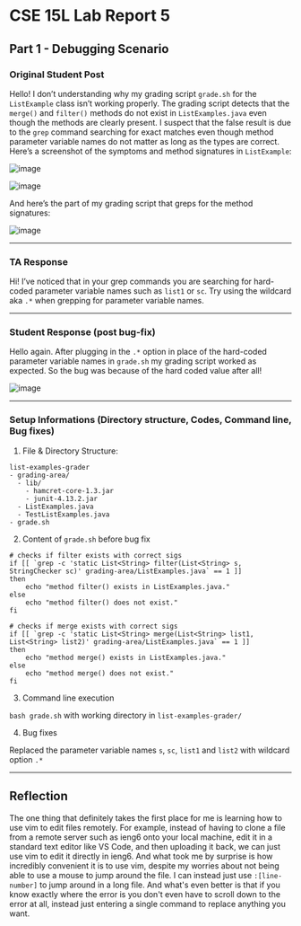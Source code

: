 # CSE 15L Lab Report 5

## Part 1 - Debugging Scenario
### Original Student Post
Hello! I don’t understanding why my grading script `grade.sh` for the `ListExample` class isn’t working properly. The grading script detects that the `merge()` and `filter()` methods do not exist in `ListExamples.java` even though the methods are clearly present. I suspect that the false result is due to the `grep` command searching for exact matches even though method parameter variable names do not matter as long as the types are correct. Here’s a screenshot of the symptoms and method signatures in `ListExample`:

![image](https://github.com/goondocx/cse15l-lab-reports/assets/100145953/3c1918aa-85dc-40da-8cd7-c21c39428937)

![image](https://github.com/goondocx/cse15l-lab-reports/assets/100145953/e1103ba8-813a-47e4-86c9-e559ea80a159)

And here’s the part of my grading script that greps for the method signatures:

![image](https://github.com/goondocx/cse15l-lab-reports/assets/100145953/10acf68c-e281-4a71-9665-15f63e0c907b)

---
### TA Response
Hi! I’ve noticed that in your grep commands you are searching for hard-coded parameter variable names such as `list1` or `sc`. Try using the wildcard aka `.*` when grepping for parameter variable names.

---
### Student Response (post bug-fix)
Hello again. After plugging in the `.*` option in place of the hard-coded parameter variable names in `grade.sh` my grading script worked as expected. So the bug was because of the hard coded value after all!

![image](https://github.com/goondocx/cse15l-lab-reports/assets/100145953/84ab4cc0-aec9-4eb7-87ec-2a97c9db6f56)

---
### Setup Informations (Directory structure, Codes, Command line, Bug fixes)
1. File & Directory Structure:
```
list-examples-grader
- grading-area/
  - lib/
    - hamcret-core-1.3.jar
    - junit-4.13.2.jar
  - ListExamples.java
  - TestListExamples.java
- grade.sh
```


2. Content of `grade.sh` before bug fix
```
# checks if filter exists with correct sigs
if [[ `grep -c 'static List<String> filter(List<String> s, StringChecker sc)' grading-area/ListExamples.java` == 1 ]]
then
    echo "method filter() exists in ListExamples.java."
else
    echo "method filter() does not exist."
fi

# checks if merge exists with correct sigs
if [[ `grep -c 'static List<String> merge(List<String> list1, List<String> list2)' grading-area/ListExamples.java` == 1 ]]
then
    echo "method merge() exists in ListExamples.java."
else
    echo "method merge() does not exist."
fi
```


3. Command line execution
   
  `bash grade.sh` with working directory in `list-examples-grader/`


4. Bug fixes

  Replaced the parameter variable names `s`, `sc`, `list1` and `list2` with wildcard option `.*`

---
## Reflection
The one thing that definitely takes the first place for me is learning how to use vim to edit files remotely. For example, instead of having to clone a file from a remote server such as ieng6 onto your local machine, edit it in a standard text editor like VS Code, and then uploading it back, we can just use vim to edit it directly in ieng6. And what took me by surprise is how incredibly convenient it is to use vim, despite my worries about not being able to use a mouse to jump around the file. I can instead just use `:[line-number]` to jump around in a long file. And what's even better is that if you know exactly where the error is you don't even have to scroll down to the error at all, instead just entering a single command to replace anything you want.
